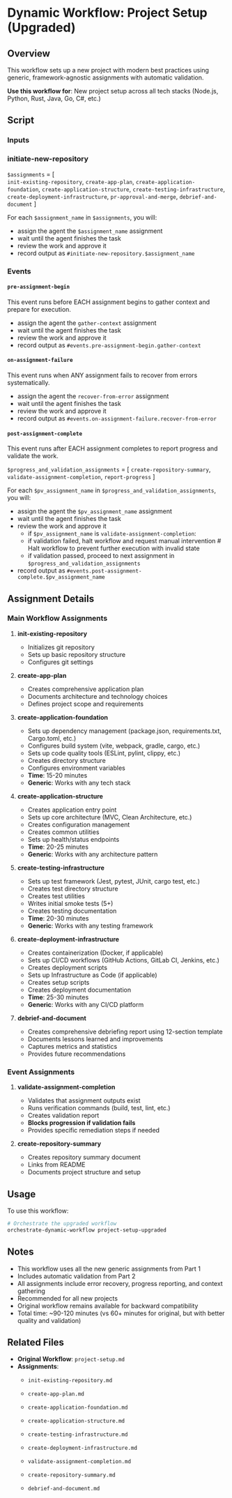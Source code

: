 # Dynamic Workflow: Project Setup (Upgraded)

## Overview

This workflow sets up a new project with modern best practices using generic, framework-agnostic assignments with automatic validation.

**Use this workflow for**: New project setup across all tech stacks (Node.js, Python, Rust, Java, Go, C#, etc.)

## Script

### Inputs

### initiate-new-repository

`$assignments` = [  
                    `init-existing-repository`,
                    `create-app-plan`,
                    `create-application-foundation`,
                    `create-application-structure`,
                    `create-testing-infrastructure`,
                    `create-deployment-infrastructure`,
                    `pr-approval-and-merge`,
                    `debrief-and-document`
                 ]

For each `$assignment_name` in `$assignments`, you will:
   - assign the agent the `$assignment_name` assignment
   - wait until the agent finishes the task
   - review the work and approve it
   - record output as `#initiate-new-repository.$assignment_name`

### Events

#### `pre-assignment-begin`

This event runs before EACH assignment begins to gather context and prepare for execution.

- assign the agent the `gather-context` assignment
- wait until the agent finishes the task
- review the work and approve it
- record output as `#events.pre-assignment-begin.gather-context`

#### `on-assignment-failure`

This event runs when ANY assignment fails to recover from errors systematically.

- assign the agent the `recover-from-error` assignment
- wait until the agent finishes the task
- review the work and approve it
- record output as `#events.on-assignment-failure.recover-from-error`

#### `post-assignment-complete`

This event runs after EACH assignment completes to report progress and validate the work.

`$progress_and_validation_assignments` = [
                     `create-repository-summary`,     
                     `validate-assignment-completion`,
                     `report-progress`
                 ]

For each `$pv_assignment_name` in `$progress_and_validation_assignments`, you will:
   - assign the agent the `$pv_assignment_name` assignment
   - wait until the agent finishes the task
   - review the work and approve it
     - if `$pv_assignment_name` is `validate-assignment-completion`:
     - if validation failed, halt workflow and request manual intervention # Halt workflow to prevent further execution with invalid state
     - if validation passed, proceed to next assignment in `$progress_and_validation_assignments`
   - record output as `#events.post-assignment-complete.$pv_assignment_name`

## Assignment Details

### Main Workflow Assignments

1. **init-existing-repository**
   - Initializes git repository
   - Sets up basic repository structure
   - Configures git settings

2. **create-app-plan**
   - Creates comprehensive application plan
   - Documents architecture and technology choices
   - Defines project scope and requirements

3. **create-application-foundation**
   - Sets up dependency management (package.json, requirements.txt, Cargo.toml, etc.)
   - Configures build system (vite, webpack, gradle, cargo, etc.)
   - Sets up code quality tools (ESLint, pylint, clippy, etc.)
   - Creates directory structure
   - Configures environment variables
   - **Time**: 15-20 minutes
   - **Generic**: Works with any tech stack

4. **create-application-structure**
   - Creates application entry point
   - Sets up core architecture (MVC, Clean Architecture, etc.)
   - Creates configuration management
   - Creates common utilities
   - Sets up health/status endpoints
   - **Time**: 20-25 minutes
   - **Generic**: Works with any architecture pattern

5. **create-testing-infrastructure**
   - Sets up test framework (Jest, pytest, JUnit, cargo test, etc.)
   - Creates test directory structure
   - Creates test utilities
   - Writes initial smoke tests (5+)
   - Creates testing documentation
   - **Time**: 20-30 minutes
   - **Generic**: Works with any testing framework

6. **create-deployment-infrastructure**
   - Creates containerization (Docker, if applicable)
   - Sets up CI/CD workflows (GitHub Actions, GitLab CI, Jenkins, etc.)
   - Creates deployment scripts
   - Sets up Infrastructure as Code (if applicable)
   - Creates setup scripts
   - Creates deployment documentation
   - **Time**: 25-30 minutes
   - **Generic**: Works with any CI/CD platform

7. **debrief-and-document**
   - Creates comprehensive debriefing report using 12-section template
   - Documents lessons learned and improvements
   - Captures metrics and statistics
   - Provides future recommendations

### Event Assignments

1. **validate-assignment-completion**
   - Validates that assignment outputs exist
   - Runs verification commands (build, test, lint, etc.)
   - Creates validation report
   - **Blocks progression if validation fails**
   - Provides specific remediation steps if needed

2. **create-repository-summary**
   - Creates repository summary document
   - Links from README
   - Documents project structure and setup

## Usage

To use this workflow:

```bash
# Orchestrate the upgraded workflow
orchestrate-dynamic-workflow project-setup-upgraded
```

## Notes

- This workflow uses all the new generic assignments from Part 1
- Includes automatic validation from Part 2
- All assignments include error recovery, progress reporting, and context gathering
- Recommended for all new projects
- Original workflow remains available for backward compatibility
- Total time: ~90-120 minutes (vs 60+ minutes for original, but with better quality and validation)

## Related Files

- **Original Workflow**: `project-setup.md`
- **Assignments**: 
  - `init-existing-repository.md`
  - `create-app-plan.md`
  - `create-application-foundation.md`
  - `create-application-structure.md`
  - `create-testing-infrastructure.md`
  - `create-deployment-infrastructure.md`
  
  - `validate-assignment-completion.md`
  - `create-repository-summary.md`
  - `debrief-and-document.md`
